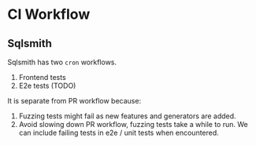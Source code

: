 # CI Workflow

## Sqlsmith

Sqlsmith has two `cron` workflows.
1. Frontend tests
2. E2e tests (TODO)

It is separate from PR workflow because:
1. Fuzzing tests might fail as new features and generators are added.
2. Avoid slowing down PR workflow, fuzzing tests take a while to run.
   We can include failing tests in e2e / unit tests when encountered.
